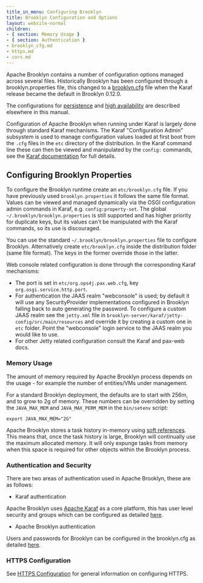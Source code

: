 ```yaml
---
title_in_menu: Configuring Brooklyn
title: Brooklyn Configuration and Options
layout: website-normal
children:
- { section: Memory Usage }
- { section: Authentication }
- brooklyn_cfg.md
- https.md
- cors.md
---
```


Apache Brooklyn contains a number of configuration options managed across several files. 
Historically Brooklyn has been configured through a brooklyn.properties file, this changed 
to a [brooklyn.cfg](brooklyn_cfg.html) file when the Karaf release became the default in Brooklyn 0.12.0.

The configurations for [persistence](../persistence/index.html) and [high availability](../high-availability/index.html) are described
elsewhere in this manual.

Configuration of Apache Brooklyn when running under Karaf is largely done through standard Karaf mechanisms. 
The Karaf "Configuration Admin" subsystem is used to manage configuration values loaded at first boot from the
`.cfg` files in the `etc` directory of the distribution. In the Karaf command line these can then be viewed
and manipulated by the `config:` commands, see the [Karaf documentation](https://karaf.apache.org/manual/latest/) for full details.

## Configuring Brooklyn Properties

To configure the Brooklyn runtime create an `etc/brooklyn.cfg` file. If you have previously used `brooklyn.properties` it follows the same
file format. Values can be viewed and managed dynamically via the OSGI configuration admin commands in Karaf,
e.g. `config:property-set`. The global `~/.brooklyn/brooklyn.properties` is still supported and has higher
priority for duplicate keys, but its values can't be manipulated with the Karaf commands, so its use is
discouraged.

You can use the standard `~/.brooklyn/brooklyn.properties` file to configure Brooklyn. Alternatively
create `etc/brooklyn.cfg` inside the distribution folder (same file format). The keys in the former override
those in the latter.

Web console related configuration is done through the corresponding Karaf mechanisms:

  * The port is set in `etc/org.ops4j.pax.web.cfg`, key `org.osgi.service.http.port`.
  * For authentication the JAAS realm "webconsole" is used; by default it will use any
    SecurityProvider implementations configured in Brooklyn falling back to auto generating
    the password. To configure a custom JAAS realm see the `jetty.xml` file in 
    `brooklyn-server/karaf/jetty-config/src/main/resources`
    and override it by creating a custom one in `etc` folder. Point the "webconsole" login service
    to the JAAS realm you would like to use.
   * For other Jetty related configuration consult the Karaf and pax-web docs.

### Memory Usage

The amount of memory required by Apache Brooklyn process depends on the usage - for example the number of entities/VMs under management.

For a standard Brooklyn deployment, the defaults are to start with 256m, and to grow to 2g of memory. These numbers can be overridden 
by setting the `JAVA_MAX_MEM` and `JAVA_MAX_PERM_MEM` in the `bin/setenv` script:

    export JAVA_MAX_MEM="2G"

Apache Brooklyn stores a task history in-memory using [soft references](http://docs.oracle.com/javase/7/docs/api/java/lang/ref/SoftReference.html). 
This means that, once the task history is large, Brooklyn will continually use the maximum allocated memory. It will 
only expunge tasks from memory when this space is required for other objects within the Brooklyn process.

### Authentication and Security

There are two areas of authentication used in Apache Brooklyn, these are as follows:

* Karaf authentication

Apache Brooklyn uses [Apache Karaf](https://karaf.apache.org) as a core platform, this has user level security and
groups which can be configured as detailed [here](https://karaf.apache.org/manual/latest/security#_users_groups_roles_and_passwords).

* Apache Brooklyn authentication

Users and passwords for Brooklyn can be configured in the brooklyn.cfg as detailed [here](brooklyn_cfg.html#authentication).

### HTTPS Configuration

See [HTTPS Configuration](https.html) for general information on configuring HTTPS.


<!--
----------
-- NOTE: comment out this section on catalog as the behaviour described is not enabled by default since
-- https://github.com/apache/brooklyn-server/pull/233; re-enable this when that changes
----------
## Catalog in OSGi  
With the traditional launcher, Brooklyn loads the initial contents of the catalog from a `default.catalog.bom` file
as described in the section on [installation](/guide/ops/production-installation.html). Brooklyn finds Java 
implementations to provide for certain things in blueprints (entities, enrichers etc.) by scanning the classpath. 

In the OSGI world this approach is not used, as each bundle only has visibility of its own and its imported Java packages. 
Instead, in the Karaf OSGi container, each bundle can declare its own `catalog.bom` file, in the root of the bundle,
with the catalog declarations for any entities etc. that the bundle contains.

For example, the `catalog.bom` file for Brooklyn's Webapp bundle looks like (abbreviated):

    brooklyn.catalog:
        version: ...
        items:
        - id: org.apache.brooklyn.entity.webapp.nodejs.NodeJsWebAppService
          itemType: entity
          item:
            type: org.apache.brooklyn.entity.webapp.nodejs.NodeJsWebAppService
            name: Node.JS Application
        ...
        - id: resilient-bash-web-cluster-template
          itemType: template
          name: "Template: Resilient Load-Balanced Bash Web Cluster with Sensors"
          description: |
            Sample YAML to provision a cluster of the bash/python web server nodes,
            with sensors configured, and a load balancer pointing at them,
            and resilience policies for node replacement and scaling
          item:
            name: Resilient Load-Balanced Bash Web Cluster (Brooklyn Example)

In the above YAML the first item declares that the bundle provides an entity whose type is
`org.apache.brooklyn.entity.webapp.nodejs.NodeJsWebAppService`, and whose name is 'Node.JS Application'.  The second
item declares that the bundle provides a template application, with id  `resilient-bash-web-cluster-template`, and
includes a description for what this is.

### Configuring applications in the Catalog

When running some particular deployment of Brooklyn it may not be desirable for the sample applications to appear in
the catalog (for clarity, "application" here in the sense of an item with `itemType: template`).
For example, if you have developed
some bundle with your own application and added it to Karaf then you might want only your own application to appear in
the catalog.

Brooklyn contains a mechanism to allow you to configure what bundles will add their applications to the catalog.
The Karaf configuration file `/etc/org.apache.brooklyn.core.catalog.bomscanner.cfg` contains two properties,
one `whitelist` and the other `blacklist`, that bundles must satisfy for their applications to be added to the catalog.
Each property value is a comma-separated list of regular expressions.  The symbolic id of the bundle must match one of
the regular expressions on the whitelist, and not match any expression on the blacklist, if its applications
are to be added to the bundle.  The default values of these properties are to admit all bundles, and forbid none.


### Configuring custom bundle resolvers, type-plan transformers, and other bundles

As described throughout this user guide, 
Apache Brooklyn by default uses the CAMP YAML format to define types, including entities, 
and supports the `catalog.bom` format defined elsewhere and ZIP bundles containing `catalog.bom`
or OSGi metadata information.

It is possible to extend this, and supply additional item type definition formats
and bundle resolution strategies.
This is done by defining OSGi services in an OSGi bundle blueprint,
implementing `BrooklynTypePlanTransformer` and/or `BrooklynCatalogBundleResolver`.
This can be used to add support for any type of plan or bundle format,
such as Kubernetes Helm charts, TOSCA YAML topology definitions, or TOSCA CSAR bundles.

These services, or any additional bundles to install, can be specified in any of several ways:

* As part of Karaf startup, by specifying it in `etc/startup.properties` or as a boot feature/bundle

* Adding it to the `/etc/default.catalog.bom`

* Putting it in the OSGi `/deploy` folder (before or after startup)

* Manually after startup through the API or CLI (e.g. via `br catalog add`) 
  and subsequently restored through rebind

*Note*: If the initial catalog `/etc/default.catalog.bom` requires those bundles to be installed,
you must use the first option, otherwise, because OSGi startup can be non-deterministic, the bundles
might not be installed when the initial catalog is loaded. In addition, you must specify that the
services from those bundles are required prior to starting the initial catalog (and before rebind).
This can be done with the following setting in `brooklyn.cfg`: 

    brooklyn.osgi.dependencies.services.filters=<osgi-filter-or-list>
    
Where `<osgi-filter-or-list>` is of any of the following forms, using properties of the OSGi
service, the most common of which is `osgi.service.blueprint.compname`, the registered name 
of the OSGi service component in the blueprint:

    (osgi.service.blueprint.compname=myCustomBundleResolver)
    (&(osgi.service.blueprint.compname=myCustomBundleResolver)(customProp=customValue))
    ["(osgi.service.blueprint.compname=myCustomBundleResolver)","(osgi.service.blueprint.compname=myCustomPlanTransformer)"]

The first of these will block for the presence of a service registered with component name `myCustomBundleResolver`;
the second will block for a service with that component name _and_ the custom property set;
the third will block for two services, `myCustomBundleResolver` and one with component name `myCustomPlanTransformer`.

In addition, two other settings in that file may be relevant:

    brooklyn.osgi.dependencies.services.timeout = 2m
    brooklyn.osgi.startlevel.postinit           = 200

The first of these will cause catalog init / rebind to proceed after a timeout if the dependencies are not fulfilled,
after logging an error.  (By default it will block indefinitely, logging a debug message periodically.)

The second of these will change the OSGi start level after catalog init / rebind has completed.
This can be useful e.g. if using the hot-deploy `/deploy` folder but bundles there should not be activated
until _after_ the Brooklyn catalog has been initialized (or rebinding on a subsequent start).
It can be used along with these standard `org.apache.felix.fileinstall-deploy.cfg` settings
which should be changed to a level above `100` but less than or equal to the `brooklyn.osgi.startlevel.postinit` level:

    felix.fileinstall.start.level  = 180
    felix.fileinstall.active.level = 180

*Note #2*: It is recommended that bundles that provide OSGi services _not_ contain a `catalog.bom`,
as that can in some situations cause a race between loading the services and installing the `catalog.bom`.
A clear separation between service bundles and catalog bundles prevents that situation.
(On rebind, bundles that have OSGi metadata and not a `catalog.bom` are loaded first,
to ensure any OSGi services they provide are available to other bundles,
for any of the bundle installation techniques listed above.)


### Caveats

In the OSGi world specifying class names by string in Brooklyn's configuration will work only
for classes living in Brooklyn's core modules. Raise an issue or ping us on IRC if you find
a case where this doesn't work for you. For custom SecurityProvider implementations refer to the
documentation of BrooklynLoginModule.
    
 END Catalog in Karaf comment -->


